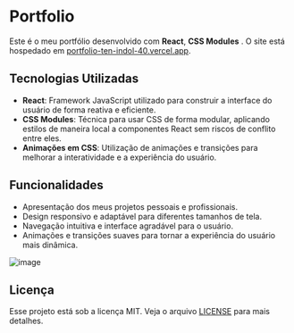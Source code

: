 # Portfolio

Este é o meu portfólio desenvolvido com **React**, **CSS Modules** . O site está hospedado em [portfolio-ten-indol-40.vercel.app](https://portfolio-ten-indol-40.vercel.app).

## Tecnologias Utilizadas

- **React**: Framework JavaScript utilizado para construir a interface do usuário de forma reativa e eficiente.
- **CSS Modules**: Técnica para usar CSS de forma modular, aplicando estilos de maneira local a componentes React sem riscos de conflito entre eles.
- **Animações em CSS**: Utilização de animações e transições para melhorar a interatividade e a experiência do usuário.

## Funcionalidades

- Apresentação dos meus projetos pessoais e profissionais.
- Design responsivo e adaptável para diferentes tamanhos de tela.
- Navegação intuitiva e interface agradável para o usuário.
- Animações e transições suaves para tornar a experiência do usuário mais dinâmica.

![image](https://github.com/user-attachments/assets/14f5985c-8a72-4e07-9df4-471cb54ff7b0)


## Licença

Esse projeto está sob a licença MIT. Veja o arquivo [LICENSE](LICENSE) para mais detalhes.
